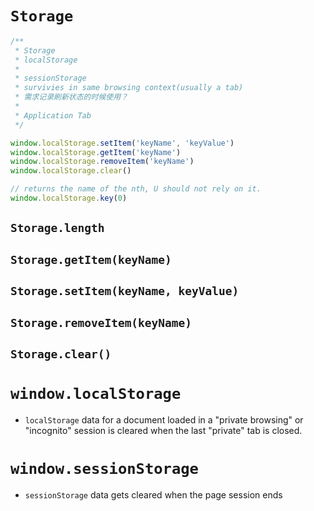 # `Storage`

```js
/**
 * Storage
 * localStorage
 * 
 * sessionStorage
 * survivies in same browsing context(usually a tab)
 * 需求记录刷新状态的时候使用？
 * 
 * Application Tab
 */

window.localStorage.setItem('keyName', 'keyValue')
window.localStorage.getItem('keyName')
window.localStorage.removeItem('keyName')
window.localStorage.clear()

// returns the name of the nth, U should not rely on it.
window.localStorage.key(0)
```

## `Storage.length`

## `Storage.getItem(keyName)`

## `Storage.setItem(keyName, keyValue)`

## `Storage.removeItem(keyName)`

## `Storage.clear()`

# `window.localStorage`

- `localStorage` data for a document loaded in a "private browsing" or "incognito" session is cleared when the last "private" tab is closed.

# `window.sessionStorage`

- `sessionStorage` data gets cleared when the page session ends